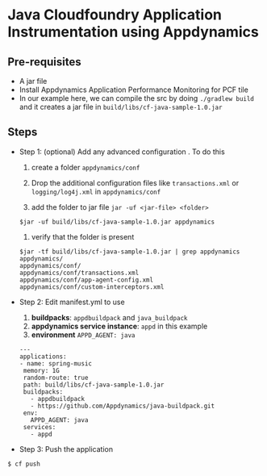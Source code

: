 Java Cloudfoundry Application Instrumentation using Appdynamics
================================================================================

Pre-requisites
--------------

- A jar file 
- Install Appdynamics Application Performance Monitoring for PCF tile 
- In our example here, we can compile the src by doing `./gradlew build` and it creates a jar file in `build/libs/cf-java-sample-1.0.jar`

Steps
------

- Step 1: (optional) Add any advanced configuration . To do this 
  1. create a folder `appdynamics/conf` 
  
  1. Drop the additional configuration files like `transactions.xml` or `logging/log4j.xml` in `appdynamics/conf`
  
  1. add the folder to jar file  `jar -uf <jar-file> <folder>`
  ```
  $jar -uf build/libs/cf-java-sample-1.0.jar appdynamics
  ```
  1. verify that the folder is present 
  
  ```
  $jar -tf build/libs/cf-java-sample-1.0.jar | grep appdynamics
  appdynamics/
  appdynamics/conf/
  appdynamics/conf/transactions.xml
  appdynamics/conf/app-agent-config.xml
  appdynamics/conf/custom-interceptors.xml
  ```
  
- Step 2: Edit manifest.yml to use
   1. **buildpacks**:  `appdbuildpack` and `java_buildpack` 
   1. **appdynamics service instance**: `appd` in this example
   1. **environment** `APPD_AGENT: java`
   
   ```
   ---
  applications:
  - name: spring-music
    memory: 1G
    random-route: true
    path: build/libs/cf-java-sample-1.0.jar
    buildpacks:
      - appdbuildpack
      - https://github.com/Appdynamics/java-buildpack.git
    env:
      APPD_AGENT: java
    services:
      - appd
   
   ```
- Step 3: Push the application
```
$ cf push
```

   
